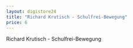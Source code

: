 ```yaml
---
layout: digistore24
title: "Richard Krutisch - Schulfrei-Bewegung"
price: 6
---
```

<p>Richard Krutisch - Schulfrei-Bewegung</p>